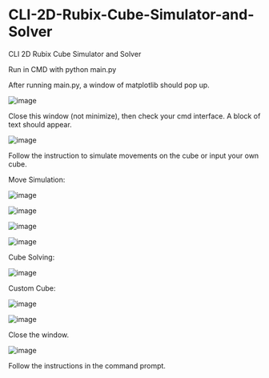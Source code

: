 # CLI-2D-Rubix-Cube-Simulator-and-Solver
CLI 2D Rubix Cube Simulator and Solver

Run in CMD with python main.py

After running main.py, a window of matplotlib should pop up. 

![image](https://github.com/user-attachments/assets/3ee76f72-6602-4e5b-b181-9ac8e4186d44)

Close this window (not minimize), then check your cmd interface. A block of text should appear.

![image](https://github.com/user-attachments/assets/aa12fc47-5bf1-41cf-bf89-43aed9188fd5)

Follow the instruction to simulate movements on the cube or input your own cube.

Move Simulation: 

![image](https://github.com/user-attachments/assets/77af8084-d92c-4021-b945-a0b57eb44fc1)

![image](https://github.com/user-attachments/assets/c0f2aabf-b955-4601-b93d-6d9661406767)

![image](https://github.com/user-attachments/assets/bed4e3a8-fd80-4355-82e8-c66c1934e51b)

![image](https://github.com/user-attachments/assets/42c68c1b-1138-49de-8f92-da166a27f71e)

Cube Solving:

![image](https://github.com/user-attachments/assets/54a14c40-82d5-46e1-a54f-97d8284f8aab)

Custom Cube:

![image](https://github.com/user-attachments/assets/a2ccc559-c1a8-42c8-baf0-8e8e26009d4d)

![image](https://github.com/user-attachments/assets/178b7e2d-7c46-4dea-b923-7e76c5e2af4d)

Close the window.

![image](https://github.com/user-attachments/assets/44e3bb7f-3c61-4bd8-bf53-98d27a7494fb)

Follow the instructions in the command prompt.
